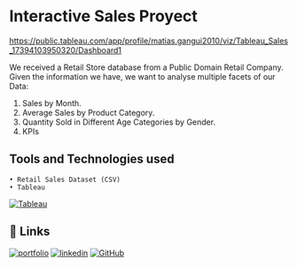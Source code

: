 # Interactive Sales Proyect

https://public.tableau.com/app/profile/matias.gangui2010/viz/Tableau_Sales_17394103950320/Dashboard1

We received a Retail Store database from a Public Domain Retail Company.
Given the information we have, we want to analyse multiple facets of our Data:

  1.  Sales by Month.
  2.  Average Sales by Product Category.
  3.  Quantity Sold in Different Age Categories by Gender.
  4.  KPIs


## Tools and Technologies used
    • Retail Sales Dataset (CSV)
    • Tableau

[![Tableau](https://img.shields.io/badge/Tableau-E97627?style=for-the-badge&logo=Tableau&logoColor=white)](https://public.tableau.com/app/profile/matias.gangui2010/viz/Tableau_Sales_17394103950320/Dashboard1)



## 🔗 Links
[![portfolio](https://img.shields.io/badge/my_portfolio-000?style=for-the-badge&logo=ko-fi&logoColor=white)](https://portfoliomatiasgangui.my.canva.site)
[![linkedin](https://img.shields.io/badge/linkedin-0A66C2?style=for-the-badge&logo=linkedin&logoColor=white)](https://www.linkedin.com/in/matias-gangui-660654175/)
[![GitHub](https://img.shields.io/badge/github-%23121011.svg?style=for-the-badge&logo=github&logoColor=white)](https://github.com/matias258)
